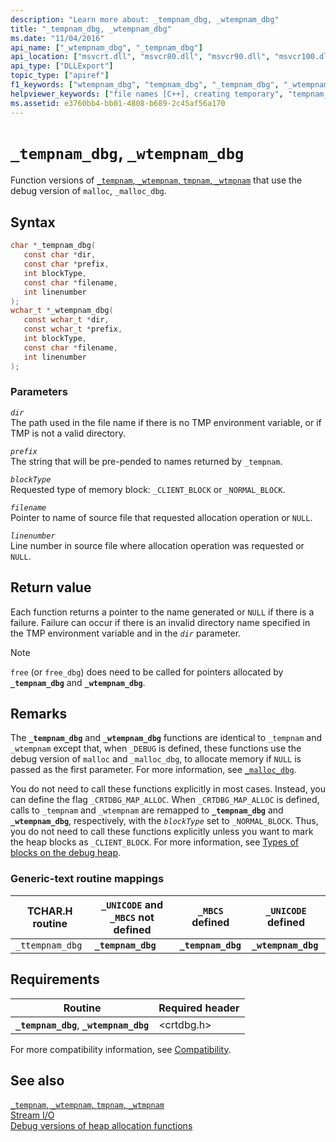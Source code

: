 ```yaml
---
description: "Learn more about: _tempnam_dbg, _wtempnam_dbg"
title: "_tempnam_dbg, _wtempnam_dbg"
ms.date: "11/04/2016"
api_name: ["_wtempnam_dbg", "_tempnam_dbg"]
api_location: ["msvcrt.dll", "msvcr80.dll", "msvcr90.dll", "msvcr100.dll", "msvcr100_clr0400.dll", "msvcr110.dll", "msvcr110_clr0400.dll", "msvcr120.dll", "msvcr120_clr0400.dll", "ucrtbase.dll"]
api_type: ["DLLExport"]
topic_type: ["apiref"]
f1_keywords: ["wtempnam_dbg", "tempnam_dbg", "_tempnam_dbg", "_wtempnam_dbg"]
helpviewer_keywords: ["file names [C++], creating temporary", "tempnam_dbg function", "temporary files, creating", "file names [C++], temporary", "wtempnam_dbg function", "_tempnam_dbg function", "_wtempnam_dbg function"]
ms.assetid: e3760bb4-bb01-4808-b689-2c45af56a170
---
```

# `_tempnam_dbg`, `_wtempnam_dbg`

Function versions of [`_tempnam`, `_wtempnam`, `tmpnam`, `_wtmpnam`](tempnam-wtempnam-tmpnam-wtmpnam.md) that use the debug version of `malloc`, `_malloc_dbg`.

## Syntax

```C
char *_tempnam_dbg(
   const char *dir,
   const char *prefix,
   int blockType,
   const char *filename,
   int linenumber
);
wchar_t *_wtempnam_dbg(
   const wchar_t *dir,
   const wchar_t *prefix,
   int blockType,
   const char *filename,
   int linenumber
);
```

### Parameters

*`dir`*\
The path used in the file name if there is no TMP environment variable, or if TMP is not a valid directory.

*`prefix`*\
The string that will be pre-pended to names returned by `_tempnam`.

*`blockType`*\
Requested type of memory block: `_CLIENT_BLOCK` or `_NORMAL_BLOCK`.

*`filename`*\
Pointer to name of source file that requested allocation operation or `NULL`.

*`linenumber`*\
Line number in source file where allocation operation was requested or `NULL`.

## Return value

Each function returns a pointer to the name generated or `NULL` if there is a failure. Failure can occur if there is an invalid directory name specified in the TMP environment variable and in the *`dir`* parameter.

> [!NOTE]
> `free` (or `free_dbg`) does need to be called for pointers allocated by **`_tempnam_dbg`** and **`_wtempnam_dbg`**.

## Remarks

The **`_tempnam_dbg`** and **`_wtempnam_dbg`** functions are identical to `_tempnam` and `_wtempnam` except that, when `_DEBUG` is defined, these functions use the debug version of `malloc` and `_malloc_dbg`, to allocate memory if `NULL` is passed as the first parameter. For more information, see [`_malloc_dbg`](malloc-dbg.md).

You do not need to call these functions explicitly in most cases. Instead, you can define the flag `_CRTDBG_MAP_ALLOC`. When `_CRTDBG_MAP_ALLOC` is defined, calls to `_tempnam` and `_wtempnam` are remapped to **`_tempnam_dbg`** and **`_wtempnam_dbg`**, respectively, with the *`blockType`* set to `_NORMAL_BLOCK`. Thus, you do not need to call these functions explicitly unless you want to mark the heap blocks as `_CLIENT_BLOCK`. For more information, see [Types of blocks on the debug heap](/visualstudio/debugger/crt-debug-heap-details).

### Generic-text routine mappings

|TCHAR.H routine|`_UNICODE` and `_MBCS` not defined|`_MBCS` defined|`_UNICODE` defined|
|---------------------|------------------------------------|--------------------|-----------------------|
|`_ttempnam_dbg`|**`_tempnam_dbg`**|**`_tempnam_dbg`**|**`_wtempnam_dbg`**|

## Requirements

|Routine|Required header|
|-------------|---------------------|
|**`_tempnam_dbg`**, **`_wtempnam_dbg`**|\<crtdbg.h>|

For more compatibility information, see [Compatibility](../compatibility.md).

## See also

[`_tempnam`, `_wtempnam`, `tmpnam`, `_wtmpnam`](tempnam-wtempnam-tmpnam-wtmpnam.md)\
[Stream I/O](../stream-i-o.md)\
[Debug versions of heap allocation functions](/visualstudio/debugger/debug-versions-of-heap-allocation-functions)
